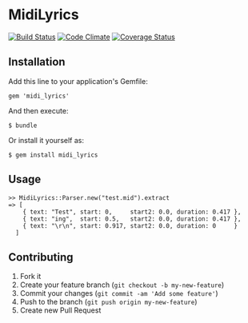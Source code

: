 # MidiLyrics

[![Build Status](https://travis-ci.org/mateusdelbianco/midi_lyrics.png)](https://travis-ci.org/mateusdelbianco/midi_lyrics)
[![Code Climate](https://codeclimate.com/github/mateusdelbianco/midi_lyrics.png)](https://codeclimate.com/github/mateusdelbianco/midi_lyrics)
[![Coverage Status](https://coveralls.io/repos/mateusdelbianco/midi_lyrics/badge.png?branch=master)](https://coveralls.io/r/mateusdelbianco/midi_lyrics?branch=master)
 
## Installation

Add this line to your application's Gemfile:

    gem 'midi_lyrics'

And then execute:

    $ bundle

Or install it yourself as:

    $ gem install midi_lyrics

## Usage

    >> MidiLyrics::Parser.new("test.mid").extract
    => [
        { text: "Test", start: 0,     start2: 0.0, duration: 0.417 },
        { text: "ing",  start: 0.5,   start2: 0.0, duration: 0.417 },
        { text: "\r\n", start: 0.917, start2: 0.0, duration: 0     }
      ]

## Contributing

1. Fork it
2. Create your feature branch (`git checkout -b my-new-feature`)
3. Commit your changes (`git commit -am 'Add some feature'`)
4. Push to the branch (`git push origin my-new-feature`)
5. Create new Pull Request
